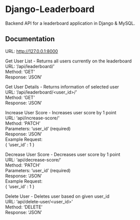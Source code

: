 # Django-Leaderboard

Backend API for a leaderboard application in Django & MySQL.

## Documentation

URL: http://127.0.0.1:8000 <br>

Get User List - Returns all users currently on the leaderboard <br>
URL: ‘/api/leaderboard/’ <br>
Method: ‘GET’ <br>
Response: ‘JSON’ <br>

Get User Details - Returns information of selected user <br>
URL: ‘/api/leaderboard/<user_id>/’ <br>
Method: ‘GET’ <br>
Response: ‘JSON’ <br>

Increase User Score - Increases user score by 1 point <br>
URL: ‘api/increase-score/‘ <br>
Method: ‘PATCH’ <br>
Parameters: ‘user_id’ (required) <br>
Response: ‘JSON’ <br>
Example Request: <br>
{
‘user_id’ : 1
}

Decrease User Score - Decreases user score by 1 point <br>
URL: ‘api/decrease-score/‘ <br>
Method: ‘PATCH’ <br>
Parameters: ‘user_id’ (required) <br>
Response: ‘JSON’ <br>
Example Request: <br>
{
‘user_id’ : 1
}

Delete User - Deletes user based on given user_id <br>
URL: ‘api/delete-user/<user_id>’ <br>
Method: ‘DELETE’ <br>
Response: ‘JSON’ <br>
